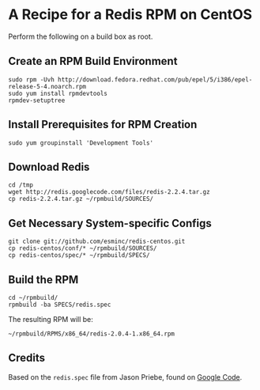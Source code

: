 # A Recipe for a Redis RPM on CentOS

Perform the following on a build box as root.

## Create an RPM Build Environment

    sudo rpm -Uvh http://download.fedora.redhat.com/pub/epel/5/i386/epel-release-5-4.noarch.rpm 
    sudo yum install rpmdevtools
    rpmdev-setuptree

## Install Prerequisites for RPM Creation

    sudo yum groupinstall 'Development Tools'

## Download Redis

    cd /tmp
    wget http://redis.googlecode.com/files/redis-2.2.4.tar.gz
    cp redis-2.2.4.tar.gz ~/rpmbuild/SOURCES/

## Get Necessary System-specific Configs

    git clone git://github.com/esminc/redis-centos.git
    cp redis-centos/conf/* ~/rpmbuild/SOURCES/
    cp redis-centos/spec/* ~/rpmbuild/SPECS/

## Build the RPM

    cd ~/rpmbuild/
    rpmbuild -ba SPECS/redis.spec

The resulting RPM will be:

    ~/rpmbuild/RPMS/x86_64/redis-2.0.4-1.x86_64.rpm

## Credits

Based on the `redis.spec` file from Jason Priebe, found on [Google Code][gc].

 [gc]: http://groups.google.com/group/redis-db/files
